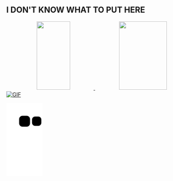 ## I DON'T KNOW WHAT TO PUT HERE

<div align="center">
  <a href="https://github.com/LucasssDamasio">
  <img height="180em" img width="42%" src="https://github-readme-stats.vercel.app/api?username=LucasssDamasio&show_icons=true&theme=tokyonight&include_all_commits=true&count_private=true"/>
  <img height="180em" img width="50%" src="https://github-readme-stats.vercel.app/api/top-langs/?username=LucasssDamasio&layout=compact&langs_count=7&theme=tokyonight"/>
    </div>
  
  <img align="center" alt="GIF" height="150" src= https://cdn.discordapp.com/attachments/673253000818720798/1036469321335050290/68747470733a2f2f6d69726f2e6d656469756d2e636f6d2f6d61782f313336302f302a37513379765349765f7430696f4a2d5a2e676966.gif>
  
  ![Snake animation](https://github.com/LucasssDamasio/LucasssDamasio/blob/output/github-contribution-grid-snake.svg)

  
  
 
